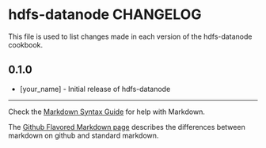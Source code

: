 hdfs-datanode CHANGELOG
=======================

This file is used to list changes made in each version of the hdfs-datanode cookbook.

0.1.0
-----
- [your_name] - Initial release of hdfs-datanode

- - -
Check the [Markdown Syntax Guide](http://daringfireball.net/projects/markdown/syntax) for help with Markdown.

The [Github Flavored Markdown page](http://github.github.com/github-flavored-markdown/) describes the differences between markdown on github and standard markdown.
